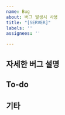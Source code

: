 ```yaml
---
name: Bug
about: 버그 발생시 사용
title: "[SERVER]"
labels: ''
assignees: ''

---
```


## 자세한 버그 설명

## To-do

## 기타
